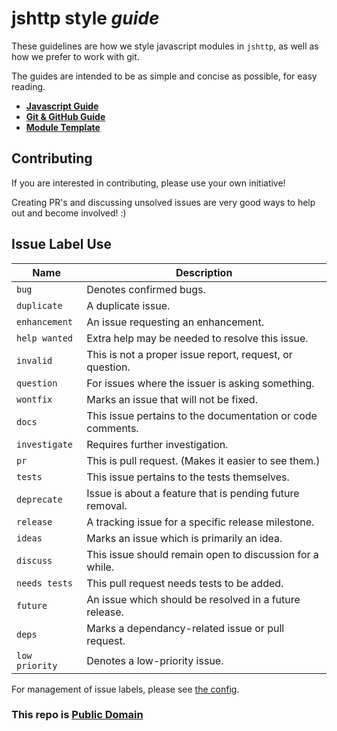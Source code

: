 # jshttp style _guide_

These guidelines are how we style javascript modules in `jshttp`, as well as how we prefer to work with git.

The guides are intended to be as simple and concise as possible, for easy reading.

* __[Javascript Guide](javascript.md)__
* __[Git & GitHub Guide](git.md)__
* __[Module Template](template)__

## Contributing

If you are interested in contributing, please use your own initiative!

Creating PR's and discussing unsolved issues are very good ways to help out and become involved! :)

## Issue Label Use

Name           | Description
---------------|-------------------------------------------
`bug`          | Denotes confirmed bugs.
`duplicate`    | A duplicate issue.
`enhancement`  | An issue requesting an enhancement.
`help wanted`  | Extra help may be needed to resolve this issue.
`invalid`      | This is not a proper issue report, request, or question.
`question`     | For issues where the issuer is asking something.
`wontfix`      | Marks an issue that will not be fixed.
`docs`         | This issue pertains to the documentation or code comments.
`investigate`  | Requires further investigation.
`pr`           | This is pull request. (Makes it easier to see them.)
`tests`        | This issue pertains to the tests themselves.
`deprecate`    | Issue is about a feature that is pending future removal.
`release`      | A tracking issue for a specific release milestone.
`ideas`        | Marks an issue which is primarily an idea.
`discuss`      | This issue should remain open to discussion for a while.
`needs tests`  | This pull request needs tests to be added.
`future`       | An issue which should be resolved in a future release.
`deps`         | Marks a dependancy-related issue or pull request.
`low priority` | Denotes a low-priority issue.

For management of issue labels, please see [the config](config).

### This repo is [Public Domain](LICENSE)
